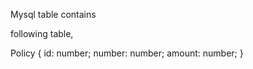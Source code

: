 Mysql table contains

following table,

Policy {
  id: number;
  number:  number;
  amount:  number;
}
